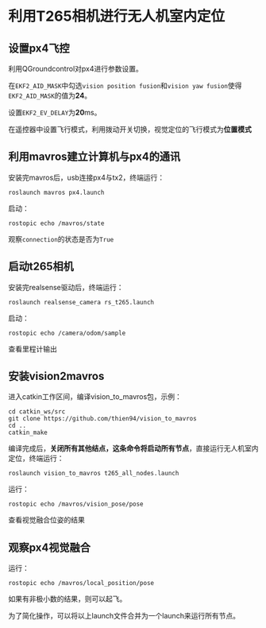 # 利用T265相机进行无人机室内定位 

## 设置px4飞控

利用QGroundcontrol对px4进行参数设置。

在`EKF2_AID_MASK`中勾选`vision position fusion`和`vision yaw fusion`使得`EKF2_AID_MASK`的值为**24**。

设置`EKF2_EV_DELAY`为**20**ms。

在遥控器中设置飞行模式，利用拨动开关切换，视觉定位的飞行模式为**位置模式**

## 利用mavros建立计算机与px4的通讯

安装完mavros后，usb连接px4与tx2，终端运行：

`roslaunch mavros px4.launch`

启动：

`rostopic echo /mavros/state`

观察`connection`的状态是否为`True`

## 启动t265相机

安装完realsense驱动后，终端运行：

`roslaunch realsense_camera rs_t265.launch`

启动：

`rostopic echo /camera/odom/sample`

查看里程计输出

## 安装vision2mavros

进入catkin工作区间，编译vision_to_mavros包，示例：

```
cd catkin_ws/src
git clone https://github.com/thien94/vision_to_mavros
cd ..
catkin_make
```

编译完成后，**关闭所有其他结点，这条命令将启动所有节点**，直接运行无人机室内定位，终端运行：

`roslaunch vision_to_mavros t265_all_nodes.launch`

运行：

`rostopic echo /mavros/vision_pose/pose`

查看视觉融合位姿的结果

## 观察px4视觉融合

运行：

`rostopic echo /mavros/local_position/pose`

如果有非极小数的结果，则可以起飞。

为了简化操作，可以将以上launch文件合并为一个launch来运行所有节点。